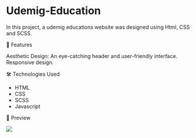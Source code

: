# Udemig-Education

In this project, a udemig educations website was designed using Html, CSS and SCSS.

🚀 Features

Aesthetic Design: An eye-catching header and user-friendly interface. Responsive design.

🛠️ Technologies Used

- HTML
- CSS
- SCSS
- Javascript

🎨 Preview

![](udemig-education-gif.gif)
